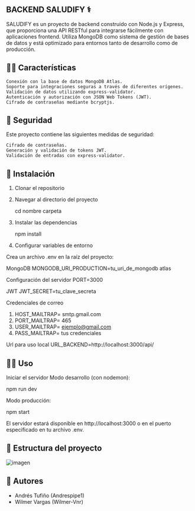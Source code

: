 ## BACKEND SALUDIFY ⚕️

SALUDIFY es un proyecto de backend construido con Node.js y Express, que proporciona una API RESTful para integrarse fácilmente con aplicaciones frontend. Utiliza MongoDB como sistema de gestión de bases de datos y está optimizado para entornos tanto de desarrollo como de producción.

## 🐱‍👤 Características

    Conexión con la base de datos MongoDB Atlas.
    Soporte para integraciones seguras a través de diferentes orígenes.
    Validación de datos utilizando express-validator.
    Autenticación y autorización con JSON Web Tokens (JWT).
    Cifrado de contraseñas mediante bcryptjs.




## 🔑 Seguridad

Este proyecto contiene las siguientes medidas de seguridad:

    Cifrado de contraseñas.
    Generación y validación de tokens JWT.
    Validación de entradas con express-validator.



## 🚀 Instalación
1. Clonar el repositorio

2. Navegar al directorio del proyecto
   
    cd nombre carpeta

4. Instalar las dependencias

    npm install

5. Configurar variables de entorno

Crea un archivo .env en la raíz del proyecto:

 MongoDB
MONGODB_URI_PRODUCTION=tu_uri_de_mongodb atlas

 Configuración del servidor
PORT=3000

 JWT
JWT_SECRET=tu_clave_secreta

Credenciales de correo
1. HOST_MAILTRAP=  smtp.gmail.com
2. PORT_MAILTRAP= 465
3. USER_MAILTRAP= ejemplo@gmail.com
4. PASS_MAILTRAP= tus credenciales

 Url para uso local
URL_BACKEND=http://localhost:3000/api/



## 🏋️‍♀️ Uso
Iniciar el servidor
Modo desarrollo (con nodemon):

npm run dev

Modo producción:

npm start

El servidor estará disponible en http://localhost:3000 o en el puerto especificado en tu archivo .env.
## 📳 Estructura del proyecto
![imagen](https://github.com/user-attachments/assets/c1b13128-1c7e-4ea6-a833-55c9c2e6b084)



## 📜 Autores

- Andrés Tufiño (Andrespipe1)
- Wilmer Vargas (Wilmer-Vnr)

